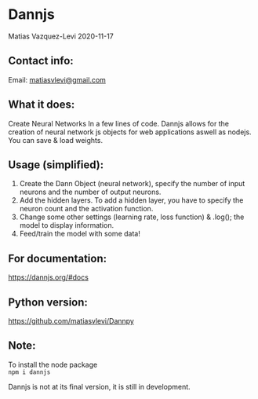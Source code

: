 # Dannjs
Matias Vazquez-Levi 2020-11-17

Contact info:
------------
Email: matiasvlevi@gmail.com

What it does:
------------
Create Neural Networks In a few lines of code.
Dannjs allows for the creation of neural network js objects for web applications aswell as nodejs. You can save & load weights.

Usage (simplified):
------------
1. Create the Dann Object (neural network), specify the number of input neurons and the number of output neurons.
2. Add the hidden layers. To add a hidden layer, you have to specify the neuron count and the activation function.
3. Change some other settings (learning rate, loss function) & .log(); the model to display information.
4. Feed/train the model with some data!


For documentation:
-------------------
https://dannjs.org/#docs

Python version:
------------------
https://github.com/matiasvlevi/Dannpy


Note:
----------
To install the node package <br />
`npm i dannjs`

Dannjs is not at its final version, it is still in development.
